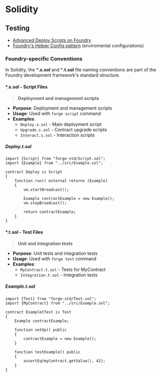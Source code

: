 # Solidity

## Testing
- [Advanced Deploy Scripts on Foundry](https://updraft.cyfrin.io/courses/foundry/foundry-fund-me/advanced-deploy-scripts)
- [Foundry's Helper Config pattern](https://updraft.cyfrin.io/courses/foundry/foundry-fund-me/refactoring-helper) (enviromental configurations)

### Foundry-specific Conventions

In Solidity, the ***.s.sol** and ***.t.sol** file naming conventions are part of the Foundry development framework's standard structure.

#### *.s.sol - Script Files
> **Deployment and management scripts**

- **Purpose**: Deployment and management scripts
- **Usage**: Used with `forge script` command
- **Examples**:
  - `Deploy.s.sol` - Main deployment script
  - `Upgrade.s.sol` - Contract upgrade scripts
  - `Interact.s.sol` - Interaction scripts

##### Deploy.t.sol
```solidity
import {Script} from "forge-std/Script.sol";
import {Example} from "../src/Example.sol";

contract Deploy is Script
{
    function run() external returns (Example)
    {
        vm.startBroadcast();

        Example contractExample = new Example();
        vm.stopBroadcast();

        return contractExample;
    }
}
```

#### *.t.sol - Test Files
> **Unit and integration tests**

- **Purpose**: Unit tests and integration tests
- **Usage**: Used with `forge test` command
- **Examples**:
  - `MyContract.t.sol` - Tests for MyContract
  - `Integration.t.sol` - Integration tests

##### Example.t.sol
```solidity
import {Test} from "forge-std/Test.sol";
import {MyContract} from "../src/Example.sol";

contract ExampletTest is Test
{
    Example contractExample;
    
    function setUp() public
    {
        contractExample = new Example();
    }
    
    function testExample() public
    {
        assertEq(myContract.getValue(), 42);
    }
}
```
